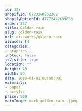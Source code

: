 ```yaml
---
id: 328
shopifyId: 8723268862282
shopifyOptionId: 47772442689866
order: 257
title: Golden rain
slug: golden-rain
url: art-works/golden-rain
aliases: []
categories:
- graphics
inStock: false
isVisible: true
location: ""
height: 70
width: 50
date: 2018-01-01T00:00:00Z
materials:
- paper
- acrylic
price: 500
mainImage: mark_golden_rain_.jpeg
---
```

